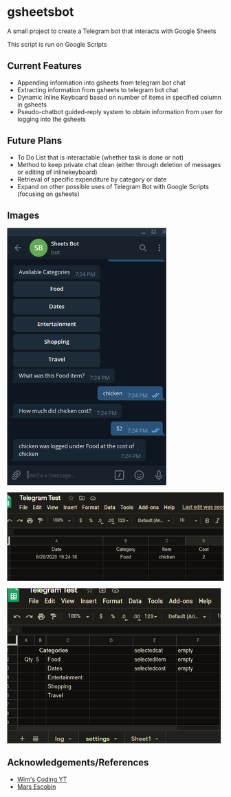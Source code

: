 # gsheetsbot
A small project to create a Telegram bot that interacts with Google Sheets

This script is run on Google Scripts

## Current Features
* Appending information into gsheets from telegram bot chat
* Extracting information from gsheets to telegram bot chat
* Dynamic Inline Keyboard based on number of items in specified column in gsheets
* Pseudo-chatbot guided-reply system to obtain information from user for logging into the gsheets 

## Future Plans
* To Do List that is interactable (whether task is done or not)
* Method to keep private chat clean (either through deletion of messages or editing of inlinekeyboard)
* Retrieval of specific expenditure by category or date
* Expand on other possible uses of Telegram Bot with Google Scripts (focusing on gsheets)

## Images
![Telegram Bot](/images/sheetsbot2.PNG) 

![gsheets](/images/gsheetssheets2.PNG) 

![gsheets](/images/gsheetssheets3.PNG) 

## Acknowledgements/References
* [Wim's Coding YT](https://www.youtube.com/watch?v=24EyItKfm50&t=2s&ab_channel=Wim%27sCodingSecrets)
* [Mars Escobin](https://medium.com/@chutzpah/telegram-inline-keyboards-using-google-app-script-f0a0550fde26)
